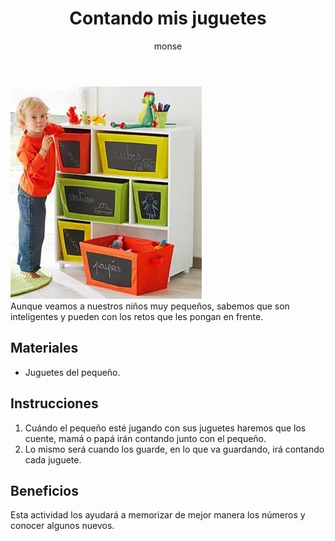 ﻿---
layout: post
title:  "Contando mis juguetes"
tags: [logica]
categories: [infantes, actividad]
author: monse
image: /assets/posts/2020-08-05-contar.jpeg
hidden: true
---
![Actividad de contar](/assets/posts/2020-08-05-contar.jpeg)<br/>
Aunque veamos a nuestros niños muy pequeños, sabemos que son inteligentes y pueden con los retos que les pongan en frente. 

## Materiales 
- Juguetes del pequeño.

## Instrucciones
1. Cuándo el pequeño esté jugando con sus juguetes  haremos que los cuente, mamá o papá irán contando junto con el pequeño.
2. Lo mismo será cuando los guarde, en lo que va guardando, irá contando cada juguete. 

## Beneficios
Esta actividad los ayudará a memorizar de mejor manera los números y conocer algunos nuevos.